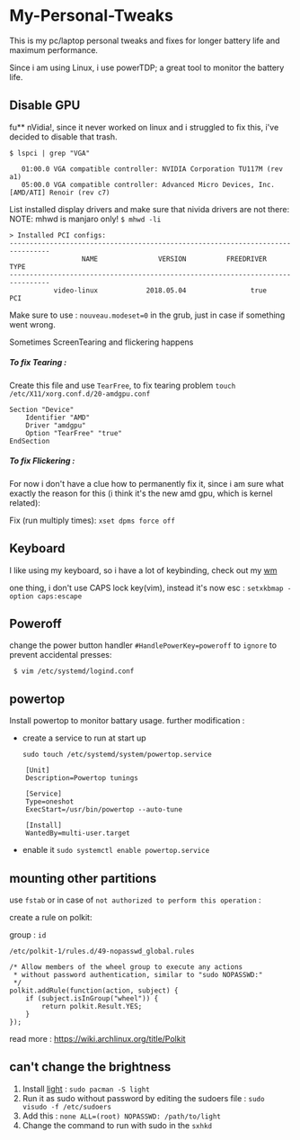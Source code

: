 # My-Personal-Tweaks
This is my pc/laptop personal tweaks and fixes for longer battery life and maximum performance.

Since i am using Linux, i use powerTDP; a great tool to monitor the battery life.

## Disable GPU
fu** nVidia!, since it never worked on linux and i struggled to fix this, i've decided to disable that trash.


```$ lspci | grep "VGA"```

```
   01:00.0 VGA compatible controller: NVIDIA Corporation TU117M (rev a1)
   05:00.0 VGA compatible controller: Advanced Micro Devices, Inc. [AMD/ATI] Renoir (rev c7)
```

List installed display drivers and make sure that nivida drivers are not there:
NOTE: mhwd is manjaro only!
```$ mhwd -li```

```
> Installed PCI configs:
--------------------------------------------------------------------------------
                  NAME               VERSION          FREEDRIVER           TYPE
--------------------------------------------------------------------------------
           video-linux            2018.05.04                true            PCI

```


Make sure to use : ```nouveau.modeset=0``` in the grub, just in case if something went wrong.

Sometimes ScreenTearing and flickering happens 

##### To fix Tearing :

Create this file and use ```TearFree```, to fix tearing problem 
```touch /etc/X11/xorg.conf.d/20-amdgpu.conf```
```
Section "Device"
	Identifier "AMD"
	Driver "amdgpu"
	Option "TearFree" "true"
EndSection
```

##### To fix Flickering :

For now i don't have a clue how to permanently fix it, since i am sure what exactly the reason for this (i think it's the new amd gpu, which is kernel related):

Fix (run multiply times):
```xset dpms force off```

## Keyboard

I like using my keyboard, so i have a lot of keybinding, check out my [wm](https://github.com/AYehia0/Dotfiles/blob/master/sxhkd/sxhkdrc)

one thing, i don't use CAPS lock key(vim), instead it's now esc : ```setxkbmap -option caps:escape ```

## Poweroff

change the power button handler ```#HandlePowerKey=poweroff``` to ```ignore``` to prevent accidental presses:

``` $ vim /etc/systemd/logind.conf```

## powertop 

Install powertop to monitor battary usage.
further modification :
	
- create a service to run at start up
	
	```sudo touch /etc/systemd/system/powertop.service```
```
	[Unit]
	Description=Powertop tunings

	[Service]
	Type=oneshot
	ExecStart=/usr/bin/powertop --auto-tune

	[Install]
	WantedBy=multi-user.target
```
- enable it ```sudo systemctl enable powertop.service```

## mounting other partitions 

use ```fstab``` or in case of ```not authorized to perform this operation``` :

create a rule on polkit:

group : ```id```


```
/etc/polkit-1/rules.d/49-nopasswd_global.rules

/* Allow members of the wheel group to execute any actions
 * without password authentication, similar to "sudo NOPASSWD:"
 */
polkit.addRule(function(action, subject) {
    if (subject.isInGroup("wheel")) {
        return polkit.Result.YES;
    }
});

```
read more : https://wiki.archlinux.org/title/Polkit

## can't change the brightness

1. Install [light](https://github.com/haikarainen/light)  : ```sudo pacman -S light```
2. Run it as sudo without password by editing the sudoers file : ```sudo visudo -f /etc/sudoers```
3. Add this : ```none ALL=(root) NOPASSWD: /path/to/light```
4. Change the command to run with sudo in the ```sxhkd```
